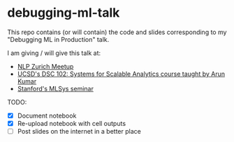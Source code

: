 # debugging-ml-talk

This repo contains (or will contain) the code and slides corresponding to my "Debugging ML in Production" talk.

I am giving / will give this talk at:
* [NLP Zurich Meetup](https://www.meetup.com/NLP-Zurich/events/275819552/)
* [UCSD's DSC 102: Systems for Scalable Analytics course taught by Arun Kumar](http://cseweb.ucsd.edu/~arunkk/dsc102_winter21/schedule.html)
* [Stanford's MLSys seminar](https://www.youtube.com/watch?v=aGzu7nI8IRE)

TODO:
- [x] Document notebook
- [x] Re-upload notebook with cell outputs
- [ ] Post slides on the internet in a better place
